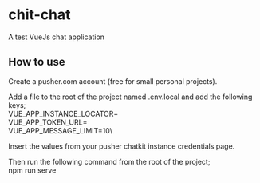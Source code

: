 # chit-chat
A test VueJs chat application

## How to use
Create a pusher.com account (free for small personal projects).

Add a file to the root of the project named .env.local and add the following keys;\
VUE_APP_INSTANCE_LOCATOR=\
VUE_APP_TOKEN_URL=\
VUE_APP_MESSAGE_LIMIT=10\

Insert the values from your pusher chatkit instance credentials page.

Then run the following command from the root of the project;\
npm run serve